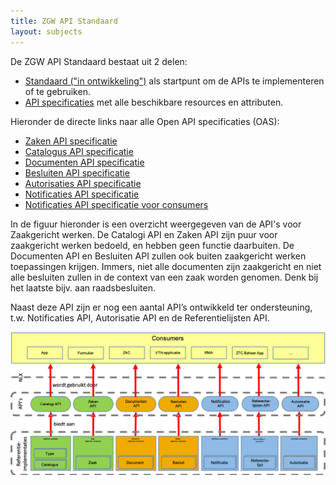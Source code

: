 ```yaml
---
title: ZGW API Standaard
layout: subjects
---
```


De ZGW API Standaard bestaat uit 2 delen:

* [Standaard ("in ontwikkeling")](standaard) als startpunt om de APIs te
  implementeren of te gebruiken.
* [API specificaties](apis/index) met alle beschikbare resources en attributen.

Hieronder de directe links naar alle Open API specificaties (OAS):

* [Zaken API specificatie](https://ref.tst.vng.cloud/zrc/api/v1/schema/)
* [Catalogus API specificatie](https://ref.tst.vng.cloud/ztc/api/v1/schema/)
* [Documenten API specificatie](https://ref.tst.vng.cloud/drc/api/v1/schema/)
* [Besluiten API specificatie](https://ref.tst.vng.cloud/brc/api/v1/schema/)
* [Autorisaties API specificatie](https://ref.tst.vng.cloud/ac/api/v1/schema/)
* [Notificaties API specificatie](https://ref.tst.vng.cloud/nrc/api/v1/schema/)
* [Notificaties API specificatie voor consumers](https://redocly.github.io/redoc/?url=https://ref.tst.vng.cloud/api-specificatie/nrc/consumer-api/openapi.yaml)

In de figuur hieronder is een overzicht weergegeven van de API's voor Zaakgericht werken. De Catalogi API en Zaken API zijn puur voor zaakgericht werken bedoeld, en hebben geen functie daarbuiten. De Documenten API en Besluiten API zullen ook buiten zaakgericht werken toepassingen krijgen. Immers, niet alle documenten zijn zaakgericht en niet alle besluiten zullen in de context van een zaak worden genomen. Denk bij het laatste bijv. aan raadsbesluiten.

Naast deze API zijn er nog een aantal API’s ontwikkeld ter ondersteuning, t.w. Notificaties API, Autorisatie API en de Referentielijsten API.

![overzicht API's](componenten.png)
